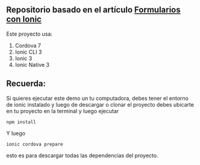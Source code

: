 ## Repositorio basado en el artículo [Formularios con Ionic](https://www.ion-book.com/blog/ionic2/camera-and-ionic/)

Este proyecto usa:

1. Cordova 7
1. Ionic CLI 3
1. Ionic 3
1. Ionic Native 3

## Recuerda:

Si quieres ejecutar este demo un tu computadora, debes tener el entorno de ionic instalado y luego de descargar o clonar el proyecto debes ubicarte en tu proyecto en la terminal y luego ejecutar

```
npm install
````

Y luego

```
ionic cordova prepare
```

esto es para descargar todas las dependencias del proyecto.